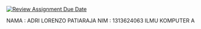 [![Review Assignment Due Date](https://classroom.github.com/assets/deadline-readme-button-22041afd0340ce965d47ae6ef1cefeee28c7c493a6346c4f15d667ab976d596c.svg)](https://classroom.github.com/a/ngZ7Iko7)


NAMA : ADRI LORENZO PATIARAJA
NIM : 1313624063
ILMU KOMPUTER A